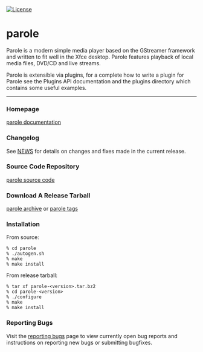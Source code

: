 [![License](https://img.shields.io/badge/License-GPL%20v2-blue.svg)](https://gitlab.xfce.org/xfce/parole/COPYING)

# parole

Parole is a modern simple media player based on the GStreamer framework and 
written to fit well in the Xfce desktop. Parole features playback of local 
media files, DVD/CD and live streams.

Parole is extensible via plugins, for a complete how to write a plugin for
Parole see the Plugins API documentation and the plugins directory which 
contains some useful examples.

----

### Homepage

[parole documentation](https://docs.xfce.org/xfce/parole/start)

### Changelog

See [NEWS](https://gitlab.xfce.org/xfce/parole/-/blob/master/NEWS) for details on changes and fixes made in the current release.

### Source Code Repository

[parole source code](https://gitlab.xfce.org/xfce/parole)

### Download A Release Tarball

[parole archive](https://archive.xfce.org/src/xfce/parole)
    or
[parole tags](https://gitlab.xfce.org/xfce/parole/-/tags)

### Installation

From source: 

    % cd parole
    % ./autogen.sh
    % make
    % make install

From release tarball:

    % tar xf parole-<version>.tar.bz2
    % cd parole-<version>
    % ./configure
    % make
    % make install

### Reporting Bugs

Visit the [reporting bugs](https://docs.xfce.org/xfce/parole/bugs) page to view currently open bug reports and instructions on reporting new bugs or submitting bugfixes.

